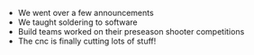<!--t November 22, 2019 t-->

 - We went over a few announcements
 - We taught soldering to software
 - Build teams worked on their preseason shooter competitions
 - The cnc is finally cutting lots of stuff!
